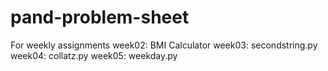 # pand-problem-sheet
For weekly assignments
week02: BMI Calculator
week03: secondstring.py
week04: collatz.py
week05: weekday.py
